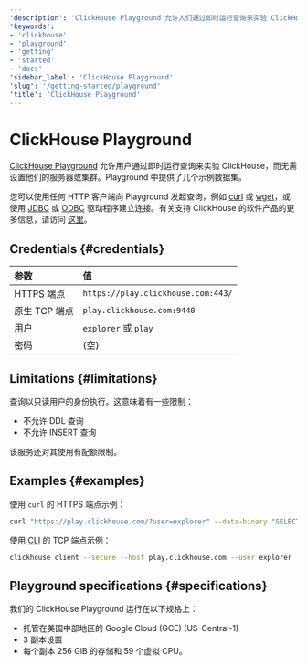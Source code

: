 ```yaml
---
'description': 'ClickHouse Playground 允许人们通过即时运行查询来实验 ClickHouse，而无需设置他们的服务器或集群。'
'keywords':
- 'clickhouse'
- 'playground'
- 'getting'
- 'started'
- 'docs'
'sidebar_label': 'ClickHouse Playground'
'slug': '/getting-started/playground'
'title': 'ClickHouse Playground'
---
```



# ClickHouse Playground

[ClickHouse Playground](https://sql.clickhouse.com) 允许用户通过即时运行查询来实验 ClickHouse，而无需设置他们的服务器或集群。Playground 中提供了几个示例数据集。

您可以使用任何 HTTP 客户端向 Playground 发起查询，例如 [curl](https://curl.haxx.se) 或 [wget](https://www.gnu.org/software/wget/)，或使用 [JDBC](../interfaces/jdbc.md) 或 [ODBC](../interfaces/odbc.md) 驱动程序建立连接。有关支持 ClickHouse 的软件产品的更多信息，请访问 [这里](../integrations/index.mdx)。

## Credentials {#credentials}

| 参数                  | 值                                   |
|:----------------------|:-------------------------------------|
| HTTPS 端点           | `https://play.clickhouse.com:443/`  |
| 原生 TCP 端点        | `play.clickhouse.com:9440`           |
| 用户                 | `explorer` 或 `play`                 |
| 密码                 | (空)                                 |

## Limitations {#limitations}

查询以只读用户的身份执行。这意味着有一些限制：

- 不允许 DDL 查询
- 不允许 INSERT 查询

该服务还对其使用有配额限制。

## Examples {#examples}

使用 `curl` 的 HTTPS 端点示例：

```bash
curl "https://play.clickhouse.com/?user=explorer" --data-binary "SELECT 'Play ClickHouse'"
```

使用 [CLI](../interfaces/cli.md) 的 TCP 端点示例：

```bash
clickhouse client --secure --host play.clickhouse.com --user explorer
```

## Playground specifications {#specifications}

我们的 ClickHouse Playground 运行在以下规格上：

- 托管在美国中部地区的 Google Cloud (GCE) (US-Central-1)
- 3 副本设置
- 每个副本 256 GiB 的存储和 59 个虚拟 CPU。
